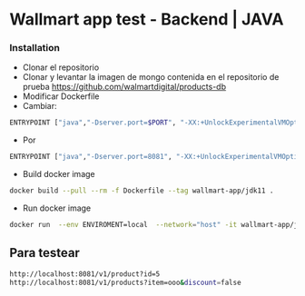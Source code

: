# Wallmart app test - Backend | JAVA


### Installation

* Clonar el repositorio
* Clonar y levantar la imagen de mongo contenida en el repositorio de prueba https://github.com/walmartdigital/products-db
* Modificar Dockerfile 
* Cambiar: 
```sh
ENTRYPOINT ["java","-Dserver.port=$PORT", "-XX:+UnlockExperimentalVMOptions", "-XX:+UseContainerSupport", "-Djava.security.egd=file:/dev/./urandom","-jar","/app/spring-boot-application.jar"]
```
* Por
```sh
ENTRYPOINT ["java","-Dserver.port=8081", "-XX:+UnlockExperimentalVMOptions", "-XX:+UseContainerSupport", "-Djava.security.egd=file:/dev/./urandom","-jar","/app/spring-boot-application.jar"]
```

* Build docker image
```sh
docker build --pull --rm -f Dockerfile --tag wallmart-app/jdk11 . 
```
* Run docker image
 ```sh
docker run  --env ENVIROMENT=local  --network="host" -it wallmart-app/jdk11
```

## Para testear 
 ```sh
http://localhost:8081/v1/product?id=5
http://localhost:8081/v1/products?item=ooo&discount=false
```